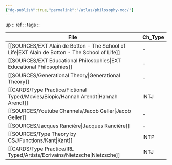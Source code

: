 ```yaml
---
{"dg-publish":true,"permalink":"/atlas/philosophy-moc/"}
---
```


up :: 
ref :: 
tags :: 


| File                                                                                              | Ch_Type |
| ------------------------------------------------------------------------------------------------- | ------- |
| [[SOURCES/EXT Alain de Botton - The School of Life\|EXT Alain de Botton - The School of Life]] | \-      |
| [[SOURCES/EXT Educational Philosophies\|EXT Educational Philosophies]]                         | \-      |
| [[SOURCES/Generational Theory\|Generational Theory]]                                           | \-      |
| [[CARDS/Type Practice/Fictional Typed/Movies/Biopic/Hannah Arendt\|Hannah Arendt]]             | INTJ    |
| [[SOURCES/Youtube Channels/Jacob Geller\|Jacob Geller]]                                        | \-      |
| [[SOURCES/Jacques Rancière\|Jacques Rancière]]                                                 | \-      |
| [[SOURCES/Type Theory by CSJ/Functions/Kant\|Kant]]                                            | INTP    |
| [[CARDS/Type Practice/IRL Typed/Artists/Ecrivains/Nietzsche\|Nietzsche]]                       | INTJ    |



